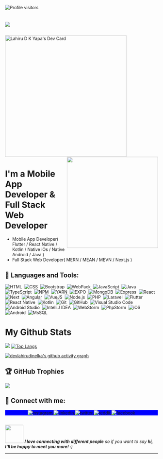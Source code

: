 ![Profile visitors](https://visitor-badge.glitch.me/badge?page_id=devlahirudinelka.visitor-badge)
<h1><p align="left">
  <a href="https://github.com/devlahirudinelka/readme-typing-svg"><img src=https://readme-typing-svg.herokuapp.com?font=Fira+Code&pause=1000&width=600&lines=Hi+%F0%9F%91%8B%F0%9F%8F%BB%2C+I+am+Lahiru+D+K+Yapa></a>
</p></h1>
<a href="https://app.daily.dev/devlahirudinelka"><img src="https://api.daily.dev/devcards/fd2aaf6522024e058edb57d681092190.png?r=r7w" width="400" alt="Lahiru D K Yapa's Dev Card"/></a>
<!-- <p align="left"> <img src="https://komarev.com/ghpvc/?username=devlahirudinelka&color=blueviolet" alt="Profile views" /> </p> -->
<img align="right" width="300em" height="300em" src="https://github.com/birobirobiro/birobirobiro/blob/master/animation_500_kv8i962g.gif?raw=true"/>
<!-- <h1 align="left">Hello <img src="https://raw.githubusercontent.com/kaueMarques/kaueMarques/master/hi.gif" width="30px">, I am Lahiru Dinelka Kumara Yapa</h1> -->
<!-- [![Twitter Follow](https://img.shields.io/twitter/follow/LahiruYapa2?color=1DA1F2&logo=twitter&style=for-the-badge)](https://twitter.com/LahiruYapa2) -->

# I'm a Mobile App Developer & Full Stack Web Developer
- Mobile App Developer( Flutter / React Native / Kotlin / Native iOs / Native Android / Java )<be />
- Full Stack Web Developer( MERN / MEAN / MEVN / Next.js )
 

## :1st_place_medal: Languages and Tools:

![HTML](https://img.shields.io/badge/-HTML-05122A?style=flat-square&logo=HTML5)&nbsp;
![CSS](https://img.shields.io/badge/-CSS-05122A?style=flat-square&logo=CSS3&logoColor=1572B6)&nbsp;
![Bootstrap](https://img.shields.io/badge/-Bootstrap-05122A?style=flat-square&logo=Bootstrap&logoColor=1572B6)&nbsp;
![WebPack](https://img.shields.io/badge/-WebPack-05122A?style=flat-square&logo=WebPack&logoColor=1572B6)&nbsp;
![JavaScript](https://img.shields.io/badge/-JavaScript-05122A?style=flat-square&logo=javascript)&nbsp;
![Java](https://img.shields.io/badge/-Java-05122A?style=flat-square&logo=java)&nbsp;
![TypeScript](https://img.shields.io/badge/-TypeScript-05122A?style=flat-square&logo=TypeScript)&nbsp;
![NPM](https://img.shields.io/badge/-npm-05122A?style=flat-square&logo=npm)&nbsp;
![YARN](https://img.shields.io/badge/-yarn-05122A?style=flat-square&logo=yarn)&nbsp;
![EXPO](https://img.shields.io/badge/-Expo-05122A?style=flat-square&logo=expo)&nbsp;
![MongoDB](https://img.shields.io/badge/-MondoDB-05122A?style=flat-square&logo=MongoDB)&nbsp;
![Express](https://img.shields.io/badge/-Express-05122A?style=flat-square&logo=Express)&nbsp;
![React](https://img.shields.io/badge/-React-05122A?style=flat-square&logo=react)&nbsp;
![Next](https://img.shields.io/badge/-Next-05122A?style=flat-square&logo=next)&nbsp;
![Angular](https://img.shields.io/badge/-Angular-05122A?style=flat-square&logo=Angular)&nbsp;
![VueJS](https://img.shields.io/badge/-Vue.JS-05122A?style=flat-square&logo=Vue.JS)&nbsp;
![Node.js](https://img.shields.io/badge/-Node.js-05122A?style=flat-square&logo=node.js)&nbsp;
![PHP](https://img.shields.io/badge/-PHP-05122A?style=flat-square&logo=PHP)&nbsp;
![Laravel](https://img.shields.io/badge/-Laravel-05122A?style=flat-square&logo=Laravel)&nbsp;
![Flutter](https://img.shields.io/badge/-Flutter-05122A?style=flat-square&logo=FLutter)&nbsp;
![React Native](https://img.shields.io/badge/-React%20Native-05122A?style=flat-square&logo=react)&nbsp;
![Kotlin](https://img.shields.io/badge/-Kotlin-05122A?style=flat-square&logo=Kotlin)&nbsp;
![Git](https://img.shields.io/badge/-Git-05122A?style=flat-square&logo=git)&nbsp;
![GitHub](https://img.shields.io/badge/-GitHub-05122A?style=flat-square&logo=github)&nbsp;
![Visual Studio Code](https://img.shields.io/badge/-Visual%20Studio%20Code-05122A?style=flat-square&logo=visual-studio-code&logoColor=007ACC)&nbsp;
![Android Studio](https://img.shields.io/badge/-Android%20Studio-05122A?style=flat-square&logo=AndroidStudio)&nbsp;
![IntelliJ IDEA](https://img.shields.io/badge/-IntelliJ%20IDEA-05122A?style=flat-square&logo=IntelliJIDEA)&nbsp;
![WebStorm](https://img.shields.io/badge/-WebStorm-05122A?style=flat-square&logo=WebStorm)&nbsp;
![PhpStorm](https://img.shields.io/badge/-PhpStorm-05122A?style=flat-square&logo=PhpStorm)&nbsp;
![iOS](https://img.shields.io/badge/-iOS-05122A?style=flat-square&logo=Apple)&nbsp;
![Android](https://img.shields.io/badge/-Android-05122A?style=flat-square&logo=Android)&nbsp;
![MsSQL](https://img.shields.io/badge/Microsoft%20SQL%20Sever-CC2927?style=flat-square&logo=microsoft%20sql%20server&logoColor=white)&nbsp;
<br />

# My Github Stats
![](https://github-readme-stats.vercel.app/api?username=devlahirudinelka&show_icons=true&&hide_border=true&bg_color=0D1117&text_color=ffffff)
[![Top Langs](https://github-readme-stats.vercel.app/api/top-langs/?username=devlahirudinelka&layout=compact&theme=dark&hide_border=true&bg_color=0D1117)](https://github.com/devlahirudinelka/github-readme-stats)

[![devlahirudinelka's github activity graph](https://activity-graph.herokuapp.com/graph?username=devlahirudinelka&theme=react-dark)](https://github.com/devlahirudinelka/github-readme-activity-graph)

## 🏆 GitHub Trophies
![](https://github-profile-trophy.vercel.app/?username=devlahirudinelka&theme=darkhub&no-frame=false&no-bg=false&margin-w=4)



## :link: Connect with me:

<p align="center" style="background:blue">
  <a href="https://www.instagram.com/lahirud.k.yapa/" target="_blank">
 <img align="center" src="https://img.shields.io/badge/-lahirud.k.yapa-05122A?style=flat&logo=instagram" alt="instagram"/>
</a>
<a href="https://www.linkedin.com/in/lahiru-yapa/" target="_blank">
  <img align="center" src="https://img.shields.io/badge/-lahiruyapa-05122A?style=flat&logo=linkedin" alt="linkedin"/>
</a>
 <a href="https://twitter.com/LahiruYapa2" target="_blank">
  <img align="center" src="https://img.shields.io/badge/-LahiruYapa2-05122A?style=flat&logo=twitter" alt="twitter"/>
</a>
 <a href="https://www.reddit.com/user/lahiru_d_k_yapa" target="_blank">
  <img align="center" src="https://img.shields.io/badge/-lahiru_d_k_yapa-05122A?style=flat&logo=reddit" alt="reddit"/>
</a>
 <a href="https://www.facebook.com/lahiru.yapa.10/" target="_blank">
  <img align="center" src="https://img.shields.io/badge/-lahiru.yapa.10-05122A?style=flat&logo=facebook" alt="facebook"/>
</a>
</p>

<br />
<img src="https://media.giphy.com/media/LnQjpWaON8nhr21vNW/giphy.gif" width="60"> <em><b>I love connecting with different people</b> so if you want to say <b>hi, I'll be happy to meet you more!</b> :)</em>



---

[html5]: https://en.wikipedia.org/wiki/HTML5
[vscode]: https://code.visualstudio.com/
[twitter]: https://twitter.com/LahiruYapa2
[instagram]: https://www.instagram.com/lahirud.k.yapa/
[linkedin]: https://www.linkedin.com/in/lahiru-yapa/
[reddit]: https://www.reddit.com/user/lahiru_d_k_yapa
[facebook]: https://www.facebook.com/lahiru.yapa.10/

